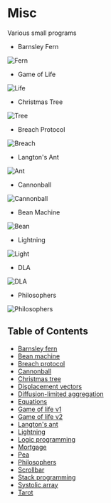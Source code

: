 # Misc

Various small programs

* Barnsley Fern

![Fern](https://i.imgur.com/xEhQxWb.png)

* Game of Life

![Life](https://i.imgur.com/MaaN8vt.png)

* Christmas Tree

![Tree](https://i.imgur.com/TR7bGia.png)

* Breach Protocol

![Breach](https://i.imgur.com/jHigPXH.png)

* Langton's Ant

![Ant](https://i.imgur.com/qxY8m2j.png)

* Cannonball

![Cannonball](https://i.imgur.com/ZyiJEfa.png)

* Bean Machine

![Bean](https://i.imgur.com/sBXk9PA.png)

* Lightning

![Light](https://i.imgur.com/gI39cRa.png)

* DLA

![DLA](https://i.imgur.com/JOhwYBf.png)

* Philosophers

![Philosophers](https://i.imgur.com/hzRguFS.png)

## Table of Contents

* [Barnsley fern](graphics/fern.rb)
* [Bean machine](graphics/bean.tcl)
* [Breach protocol](graphics/breach.tcl)
* [Cannonball](graphics/cannon.tcl)
* [Christmas tree](console/tree.rkt)
* [Displacement vectors](console/displacement.tcl)
* [Diffusion-limited aggregation](graphics/dla.tcl)
* [Equations](console/root.ndf)
* [Game of life v1](graphics/game.rb)
* [Game of life v2](console/life.ndf)
* [Langton's ant](graphics/langton.tcl)
* [Lightning](graphics/lightning.tcl)
* [Logic programming](console/logic.ex)
* [Mortgage](console/money.ndf)
* [Pea](console/pea.tcl)
* [Philosophers](graphics/philosophers.tcl)
* [Scrollbar](console/marker.tcl)
* [Stack programming](console/stack.ex)
* [Systolic array](console/systolic.tcl)
* [Tarot](console/tarot.exs)
